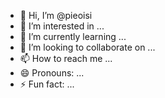 - 👋 Hi, I’m @pieoisi
- 👀 I’m interested in ...
- 🌱 I’m currently learning ...
- 💞️ I’m looking to collaborate on ...
- 📫 How to reach me ...
- 😄 Pronouns: ...
- ⚡ Fun fact: ...

<!---
pieoisi/pieoisi is a ✨ special ✨ repository because its `README.md` (this file) appears on your GitHub profile.
You can click the Preview link to take a look at your changes.
--->
